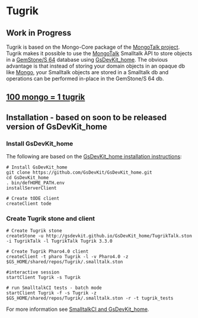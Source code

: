 # Tugrik

## Work in Progress

Tugrik is based on the Mongo-Core package of the [MongoTalk project][1]. Tugrik makes it possible to use the [MongoTalk][1] Smalltalk API to store objects in a [GemStone/S 64][3] database using [GsDevKit_home][2]. 
The obvious advantage is that instead of storing your domain objects in an opaque db like [Mongo][4], your Smalltalk objects are stored in a Smalltalk db and operations can be performed in-place in the GemStone/S 64 db.

## [100 mongo = 1 tugrik][5]

## Installation - based on soon to be released version of GsDevKit_home

### Install GsDevKit_home

The following are based on the [GsDevKit_home installation instructions][6]:

```
# Install GsDevKit_home
git clone https://github.com/GsDevKit/GsDevKit_home.git
cd GsDevKit_home
. bin/defHOME_PATH.env
installServerClient

# Create tODE client
createClient tode
```

### Create Tugrik stone and client

```
# Create Tugrik stone
createStone -u http://gsdevkit.github.io/GsDevKit_home/TugrikTalk.ston -i TugrikTalk -l TugrikTalk Tugrik 3.3.0

# Create Tugrik Pharo4.0 client
createClient -t pharo Tugrik -l -v Pharo4.0 -z $GS_HOME/shared/repos/Tugrik/.smalltalk.ston

#interactive session
startClient Tugrik -s Tugrik

# run SmalltalkCI tests - batch mode
startClient Tugrik -f -s Tugrik -z $GS_HOME/shared/repos/Tugrik/.smalltalk.ston -r -t tugrik_tests

```

For more information see [SmalltalkCI and GsDevKit_home][7].

[1]: http://smalltalkhub.com/#!/~MongoTalkTeam/mongotalk
[2]: https://github.com/GsDevKit/GsDevKit_home
[3]: https://gemtalksystems.com/products/gs64/
[4]: https://www.mongodb.org
[5]: http://www.ccoins.ru/asia/mongolia_en.html
[6]: https://github.com/GsDevKit/GsDevKit_home#installation
[7]: https://github.com/hpi-swa/smalltalkCI/blob/master/gemstone/README.md#smalltalkci-and-gsdevkit_home
[8]: https://github.com/hpi-swa/smalltalkCI
